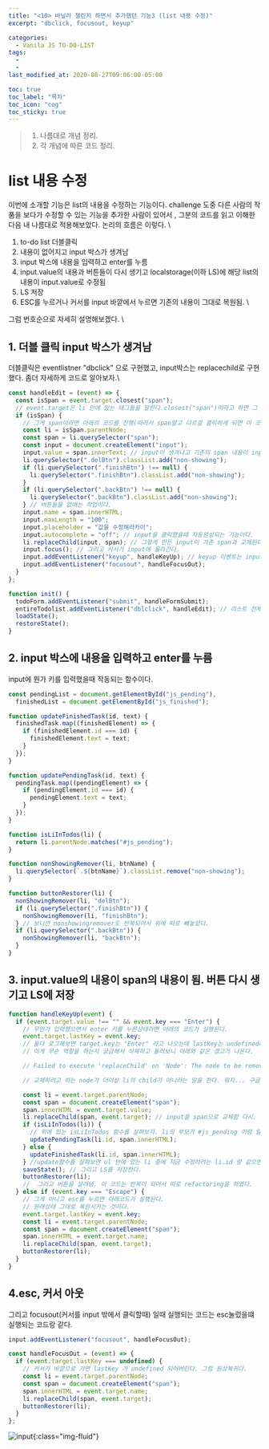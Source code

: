 ```yaml
---
title: "<10> 바닐라 챌린지 하면서 추가했던 기능3 (list 내용 수정)"
excerpt: "dbclick, focusout, keyup"

categories:
  - Vanila JS TO-DO-LIST
tags:
  -
  -
last_modified_at: 2020-08-27T09:06:00-05:00

toc: true
toc_label: "목차"
toc_icon: "cog"
toc_sticky: true
---
```


> 1. 나름대로 개념 정리.
> 2. 각 개념에 따른 코드 정리.

# list 내용 수정

이번에 소개할 기능은 list의 내용을 수정하는 기능이다. challenge 도중 다른 사람의 작품을 보다가 수정할 수 있는 기능을 추가한 사람이 있어서 , 그분의 코드를 읽고 이해한 다음 내 나름대로 적용해보았다. 논리의 흐름은 이렇다. \

1. to-do list 더블클릭
2. 내용이 없어지고 input 박스가 생겨남
3. input 박스에 내용을 입력하고 enter를 누름
4. input.value의 내용과 버튼들이 다시 생기고 localstorage(이하 LS)에 해당 list의 내용이 input.value로 수정됨
5. LS 저장
6. ESC를 누르거나 커서를 input 바깥에서 누르면 기존의 내용이 그대로 복원됨. \

그럼 번호순으로 자세히 설명해보겠다. \

## 1. 더블 클릭 input 박스가 생겨남

더블클릭은 eventlistner "dbclick" 으로 구현했고, input박스는 replacechild로 구현했다. 좀더 자세하게 코드로 알아보자.\

```javascript
const handleEdit = (event) => {
  const isSpan = event.target.closest("span");
  // event.target은 li 안에 있는 태그들을 말한다.closest("span")이라고 하면 그 태그들 중에 span 을 찾거나 가장 가까운걸 찾아서 return 하라는 뜻. 결국 span값만 선택하겠다는 거다.
  if (isSpan) {
    // 그게 span이라면 아래의 코드를 진행(따라서 span말고 다르걸 클릭하게 되면 이 코드가 실행안되는 거임)
    const li = isSpan.parentNode;
    const span = li.querySelector("span");
    const input = document.createElement("input");
    input.value = span.innerText; // input이 생겨나고 기존의 span 내용이 input에 입력된다
    li.querySelector(".delBtn").classList.add("non-showing");
    if (li.querySelector(".finishBtn") !== null) {
      li.querySelector(".finishBtn").classList.add("non-showing");
    }
    if (li.querySelector(".backBtn") !== null) {
      li.querySelector(".backBtn").classList.add("non-showing");
    } // 버튼들을 없애는 작업이다.
    input.name = span.innerHTML;
    input.maxLength = "100";
    input.placeholder = "값을 수정해라카이";
    input.autocomplete = "off"; // input을 클릭했을때 자동완성되는 기능이다.
    li.replaceChild(input, span); // 그렇게 만든 input이 기존 span과 교체된다
    input.focus(); // 그리고 커서가 input에 올라간다.
    input.addEventListener("keyup", handleKeyUp); // keyup 이벤트는 input에 어떤 키를 입력했을때를 가정해서 함수를 적용하는 것이다.  아래 설명으로 넘어가자.
    input.addEventListener("focusout", handleFocusOut);
  }
};

function init() {
  todoForm.addEventListener("submit", handleFormSubmit);
  entireTodolist.addEventListener("dblclick", handleEdit); // 리스트 전체를 범위로 잡고 더블클릭했을때 이벤트가 발생하게 함.
  loadState();
  restoreState();
}
```

## 2. input 박스에 내용을 입력하고 enter를 누름

input에 뭔가 키를 입력했을때 작동되는 함수이다.

```javascript
const pendingList = document.getElementById("js_pending"),
  finishedList = document.getElementById("js_finished");

function updateFinishedTask(id, text) {
  finishedTask.map((finishedElement) => {
    if (finishedElement.id === id) {
      finishedElement.text = text;
    }
  });
}

function updatePendingTask(id, text) {
  pendingTask.map((pendingElement) => {
    if (pendingElement.id === id) {
      pendingElement.text = text;
    }
  });
}

function isLiInTodos(li) {
  return li.parentNode.matches("#js_pending");
}

function nonShowingRemover(li, btnName) {
  li.querySelector(`.${btnName}`).classList.remove("non-showing");
}

function buttonRestorer(li) {
  nonShowingRemover(li, "delBtn");
  if (li.querySelector(".finishBtn")) {
    nonShowingRemover(li, "finishBtn");
  } // 보니깐 nonshowingremover도 반복되어서 위에 따로 빼놓았다.
  if (li.querySelector(".backBtn")) {
    nonShowingRemover(li, "backBtn");
  }
}
```

## 3. input.value의 내용이 span의 내용이 됨. 버튼 다시 생기고 LS에 저장

```javascript
function handleKeyUp(event) {
  if (event.target.value !== "" && event.key === "Enter") {
    // 무언가 입력했으면서 enter 키를 누른상태라면 아래의 코드가 실행된다.
    event.target.lastKey = event.key;
    // 둘다 로그해보면 target.key는 "Enter" 라고 나오는데 lastKey는 undefined라고 나온다. 그럼 undefined라고 되어있는게 문제가 된다는 말인데, lastKey가 도데체 무엇을 의미하는것일까. 근데 또, event를 로그하고 target.lastKey 를 따라 가보면 "Enter" 라고 되어있다. 여기는 왜 Enter라고 되어있으며 로그했을땐 왜 undefined라고 되어있었던 것일까?
    // 이게 무슨 역할을 하는지 궁금해서 삭제하고 돌려보니 아래와 같은 경고가 나온다.

    // Failed to execute 'replaceChild' on 'Node': The node to be removed is no longer a child of this node. Perhaps it was moved in a 'blur' event handler?

    // 교체하려고 하는 node가 더이상 li의 child가 아니라는 말을 한다. 뭐지... 구글링해보니 설명이 복잡해서 더 헷갈린다.. 일단 더 알아봐야겠다.

    const li = event.target.parentNode;
    const span = document.createElement("span");
    span.innerHTML = event.target.value;
    li.replaceChild(span, event.target); // input을 span으로 교체함 다시.
    if (isLiInTodos(li)) {
      // 위에 있는 isLiInTodos 함수를 살펴보자. li의 부모가 #js_pending 이랑 일치하느냐 이다. 그렇다면 아래 함수가, 아니면 그 아래함수가 실행됨.
      updatePendingTask(li.id, span.innerHTML);
    } else {
      updateFinishedTask(li.id, span.innerHTML);
    } //update함수를 살펴보면 ul 안에 있는 li 중에 지금 수정하려는 li.id 랑 같으면 그 안에 있는 텍스트를 input.value로 교체하라는 뜻이다.
    saveState(); // 그리고 LS를 저장한다.
    buttonRestorer(li);
    //  그리고 버튼을 살려냄. 이 코드는 반복이 되어서 따로 refactoring을 하였다.
  } else if (event.key === "Escape") {
    // 그게 아니고 esc를 누르면 아래코드가 실행된다.
    // 원래상태 그대로 복원시키는 것이다.
    event.target.lastKey = event.key;
    const li = event.target.parentNode;
    const span = document.createElement("span");
    span.innerHTML = event.target.name;
    li.replaceChild(span, event.target);
    buttonRestorer(li);
  }
}
```

## 4.esc, 커서 아웃

그리고 focusout(커서를 input 밖에서 클릭할때) 일때 실행되는 코드는 esc눌렀을떄 실행되는 코드랑 같다.

```javascript
input.addEventListener("focusout", handleFocusOut);

const handleFocusOut = (event) => {
  if (event.target.lastKey === undefined) {
    // 커서가 바깥으로 가면 lastKey 가 undefined 되어버린다. 그럼 원상복귀다.
    const li = event.target.parentNode;
    const span = document.createElement("span");
    span.innerHTML = event.target.name;
    li.replaceChild(span, event.target);
    buttonRestorer(li);
  }
};
```

![input](https://yeonghunko.github.io/assets/img/vanila/input.png){:class="img-fluid"}
